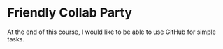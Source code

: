 # Friendly Collab Party

At the end of this course, I would like to be able to use GitHub for simple tasks.
